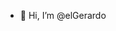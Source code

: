 - 👋 Hi, I’m @elGerardo

<!---
elGerardo/elGerardo is a ✨ special ✨ repository because its `README.md` (this file) appears on your GitHub profile.
You can click the Preview link to take a look at your changes.
--->
